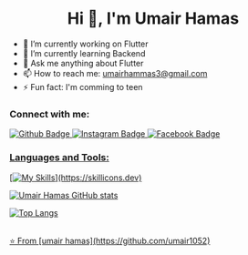  <h1 align="center">Hi 👋, I'm Umair Hamas</h1>

- 🔭 I’m currently working on Flutter
- 🌱 I’m currently learning Backend
- 💬 Ask me anything about Flutter 
- 📫 How to reach me: umairhammas3@gmail.com
- ⚡ Fun fact: I'm comming to teen
  
### Connect with me:
<div id="badges">
  <a href="[https://github.com/axiftaj](https://github.com/umair1052)">
    <img src="https://img.shields.io/badge/Github-white?style=for-the-badge&logo=Github&logoColor=black" alt="Github Badge"/>
  </a>
  
   <a href="https://www.instagram.com/umairumair367?igsh=MWZrNWJjcm9jMjJhNQ==">
    <img src="https://img.shields.io/badge/Instagram-purple?style=for-the-badge&logo=instagram&logoColor=white" alt="Instagram Badge"/>
  </a>
   <a href="https://www.facebook.com/umair1052?mibextid=JRoKGi">
    <img src="https://img.shields.io/badge/Facebook-blue?style=for-the-badge&logo=facebook&logoColor=white" alt="Facebook Badge"/>
  
</div>

### Languages and Tools:
[![My Skills](https://skillicons.dev/icons?i=flutter,dart,firebase,github,git,postman,)](https://skillicons.dev)

![Umair Hamas GitHub stats](https://github-readme-stats.vercel.app/api?username=umair1052&show_icons=true&theme=dark)

![Top Langs](https://github-readme-stats.vercel.app/api/top-langs/?username=umair1052&theme=dark)


<br>
⭐️ From [umair hamas](https://github.com/umair1052)
